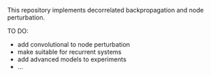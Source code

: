 This repository implements decorrelated backpropagation and node perturbation.

TO DO:
- add convolutional to node perturbation
- make suitable for recurrent systems
- add advanced models to experiments
- ...
